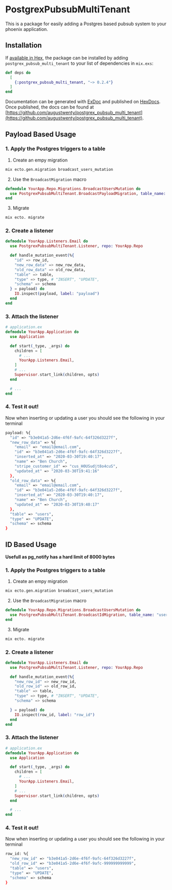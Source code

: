 # PostgrexPubsubMultiTenant

This is a package for easily adding a Postgres based pubsub system to your phoenix application.

## Installation

If [available in Hex](https://hex.pm/postgrex_pubsub_multi_tenant), the package can be installed
by adding `postgrex_pubsub_multi_tenant` to your list of dependencies in `mix.exs`:

```elixir
def deps do
  [
    {:postgrex_pubsub_multi_tenant, "~> 0.2.4"}
  ]
end
```

Documentation can be generated with [ExDoc](https://github.com/elixir-lang/ex_doc)
and published on [HexDocs](https://hexdocs.pm). Once published, the docs can
be found at [https://github.com/augustwenty/postgrex_pubsub_multi_tenant](https://github.com/augustwenty/postgrex_pubsub_multi_tenant).

## Payload Based Usage

### 1. Apply the Postgres triggers to a table
1. Create an empy migration
```bash
mix ecto.gen.migration broadcast_users_mutation
```

2. Use the `BroadcastMigration` macro
```ex
defmodule YourApp.Repo.Migrations.BroadcastUsersMutation do
  use PostgrexPubsubMultiTenant.BroadcastPayloadMigration, table_name: "users"
end
```

3. Migrate
```bash
mix ecto. migrate
```

### 2. Create a listener
```ex
defmodule YourApp.Listeners.Email do
  use PostgrexPubsubMultiTenant.Listener, repo: YourApp.Repo

  def handle_mutation_event(%{
    "id" => row_id,
    "new_row_data" => new_row_data,
    "old_row_data" => old_row_data,
    "table" => table,
    "type" => type, # "INSERT", "UPDATE",
    "schema" => schema
  } = payload) do
    IO.inspect(payload, label: "payload")
  end
end
```

### 3. Attach the listener
```ex
# application.ex
defmodule YourApp.Application do
  use Application

  def start(_type, _args) do
    children = [
      # ...
      YourApp.Listeners.Email,
    ]
    # ...
    Supervisor.start_link(children, opts)
  end

  # ...
end
```

### 4. Test it out!
Now when inserting or updating a user you should see the following in your terminal
```bash
payload: %{
  "id" => "b3e041a5-2d6e-4f6f-9afc-64f326d3227f",
  "new_row_data" => %{
    "email" => "email@email.com",
    "id" => "b3e041a5-2d6e-4f6f-9afc-64f326d3227f",
    "inserted_at" => "2020-03-30T19:40:17",
    "name" => "Ben Church",
    "stripe_customer_id" => "cus_H0USudjt8o4cuS",
    "updated_at" => "2020-03-30T19:41:16"
  },
  "old_row_data" => %{
    "email" => "email@email.com",
    "id" => "b3e041a5-2d6e-4f6f-9afc-64f326d3227f",
    "inserted_at" => "2020-03-30T19:40:17",
    "name" => "Ben Church",
    "updated_at" => "2020-03-30T19:40:17"
  },
  "table" => "users",
  "type" => "UPDATE",
  "schema" => schema
}
```


## ID Based Usage
__Usefull as pg_notify has a hard limit of 8000 bytes__
### 1. Apply the Postgres triggers to a table
1. Create an empy migration
```bash
mix ecto.gen.migration broadcast_users_mutation
```

2. Use the `BroadcastMigration` macro
```ex
defmodule YourApp.Repo.Migrations.BroadcastUsersMutation do
  use PostgrexPubsubMultiTenant.BroadcastIdMigration, table_name: "users"
end
```

3. Migrate
```bash
mix ecto. migrate
```

### 2. Create a listener
```ex
defmodule YourApp.Listeners.Email do
  use PostgrexPubsubMultiTenant.Listener, repo: YourApp.Repo

  def handle_mutation_event(%{
    "new_row_id" => new_row_id,
    "old_row_id" => old_row_id,
    "table" => table,
    "type" => type, # "INSERT", "UPDATE",
    "schema" => schema

  } = payload) do
    IO.inspect(row_id, label: "row_id")
  end
end
```

### 3. Attach the listener
```ex
# application.ex
defmodule YourApp.Application do
  use Application

  def start(_type, _args) do
    children = [
      # ...
      YourApp.Listeners.Email,
    ]
    # ...
    Supervisor.start_link(children, opts)
  end

  # ...
end
```

### 4. Test it out!
Now when inserting or updating a user you should see the following in your terminal
```bash
row_id: %{
  "new_row_id" => "b3e041a5-2d6e-4f6f-9afc-64f326d3227f",
  "old_row_id" => "b3e041a5-2d6e-4f6f-9afc-999999999999",
  "table" => "users",
  "type" => "UPDATE",
  "schema" => schema
}
```

